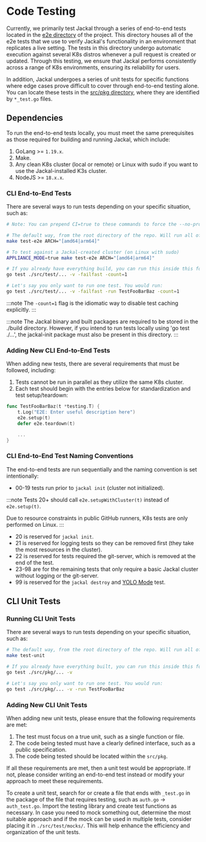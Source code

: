 # Code Testing



Currently, we primarily test Jackal through a series of end-to-end tests located in the [e2e directory](https://github.com/Racer159/jackal/tree/main/src/test/e2e) of the project. This directory houses all of the e2e tests that we use to verify Jackal's functionality in an environment that replicates a live setting. The tests in this directory undergo automatic execution against several K8s distros whenever a pull request is created or updated. Through this testing, we ensure that Jackal performs consistently across a range of K8s environments, ensuring its reliability for users.

In addition, Jackal undergoes a series of unit tests for specific functions where edge cases prove difficult to cover through end-to-end testing alone. You can locate these tests in the [src/pkg directory](https://github.com/Racer159/jackal/tree/main/src/pkg), where they are identified by `*_test.go` files.

## Dependencies

To run the end-to-end tests locally, you must meet the same prerequisites as those required for building and running Jackal, which include:

1. GoLang >= `1.19.x`.
2. Make.
3. Any clean K8s cluster (local or remote) or Linux with sudo if you want to use the Jackal-installed K3s cluster.
4. NodeJS >= `18.x.x`.

### CLI End-to-End Tests

There are several ways to run tests depending on your specific situation, such as:

``` bash
# Note: You can prepend CI=true to these commands to force the --no-progress flag like CI does

# The default way, from the root directory of the repo. Will run all of the tests against your chosen k8s distro. Will automatically build any binary dependencies that don't already exist.
make test-e2e ARCH="[amd64|arm64]"

# To test against a Jackal-created cluster (on Linux with sudo)
APPLIANCE_MODE=true make test-e2e ARCH="[amd64|arm64]"

# If you already have everything build, you can run this inside this folder. This lets you customize the test run.
go test ./src/test/... -v -failfast -count=1

# Let's say you only want to run one test. You would run:
go test ./src/test/... -v -failfast -run TestFooBarBaz -count=1
```

:::note
The `-count=1` flag is the idiomatic way to disable
test caching explicitly.
:::

:::note
The Jackal binary and built packages are required to be stored in the ./build directory. However, if you intend to run tests locally using 'go test ./...', the jackal-init package must also be present in this directory.
:::

### Adding New CLI End-to-End Tests

When adding new tests, there are several requirements that must be followed, including:

1. Tests cannot be run in parallel as they utilize the same K8s cluster.
2. Each test should begin with the entries below for standardization and test setup/teardown:

```go
func TestFooBarBaz(t *testing.T) {
    t.Log("E2E: Enter useful description here")
    e2e.setup(t)
    defer e2e.teardown(t)

    ...
}
```

### CLI End-to-End Test Naming Conventions

The end-to-end tests are run sequentially and the naming convention is set intentionally:

- 00-19 tests run prior to `jackal init` (cluster not initialized).

:::note
Tests 20+ should call `e2e.setupWithCluster(t)` instead of `e2e.setup(t)`.

Due to resource constraints in public GitHub runners, K8s tests are only performed on Linux.
:::

- 20 is reserved for `jackal init`.
- 21 is reserved for logging tests so they can be removed first (they take the most resources in the cluster).
- 22 is reserved for tests required the git-server, which is removed at the end of the test.
- 23-98 are for the remaining tests that only require a basic Jackal cluster without logging or the git-server.
- 99 is reserved for the `jackal destroy` and [YOLO Mode](../../examples/yolo/README.md) test.

## CLI Unit Tests

### Running CLI Unit Tests

There are several ways to run tests depending on your specific situation, such as:

``` bash
# The default way, from the root directory of the repo. Will run all of the unit tests that are currently defined.
make test-unit

# If you already have everything built, you can run this inside this folder. This lets you customize the test run.
go test ./src/pkg/... -v

# Let's say you only want to run one test. You would run:
go test ./src/pkg/... -v -run TestFooBarBaz
```

### Adding New CLI Unit Tests

When adding new unit tests, please ensure that the following requirements are met:

1. The test must focus on a true unit, such as a single function or file.
2. The code being tested must have a clearly defined interface, such as a public specification.
3. The code being tested should be located within the `src/pkg`.

If all these requirements are met, then a unit test would be appropriate. If not, please consider writing an end-to-end test instead or modify your approach to meet these requirements.

To create a unit test, search for or create a file that ends with `_test.go` in the package of the file that requires testing, such as `auth.go` -> `auth_test.go`. Import the testing library and create test functions as necessary. In case you need to mock something out, determine the most suitable approach and if the mock can be used in multiple tests, consider placing it in  `./src/test/mocks/`. This will help enhance the efficiency and organization of the unit tests.
